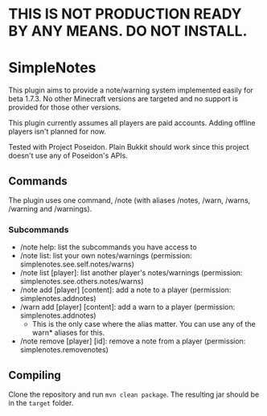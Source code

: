 # THIS IS NOT PRODUCTION READY BY ANY MEANS. DO NOT INSTALL.

# SimpleNotes

This plugin aims to provide a note/warning system implemented easily for beta 1.7.3. No other Minecraft versions are targeted and no support is provided for those other versions.

This plugin currently assumes all players are paid accounts. Adding offline players isn't planned for now.

Tested with Project Poseidon. Plain Bukkit should work since this project doesn't use any of Poseidon's APIs.

## Commands

The plugin uses one command, /note (with aliases /notes, /warn, /warns, /warning and /warnings).

### Subcommands

- /note help: list the subcommands you have access to
- /note list: list your own notes/warnings (permission: simplenotes.see.self.notes/warns)
- /note list [player]: list another player's notes/warnings (permission: simplenotes.see.others.notes/warns)
- /note add [player] [content]: add a note to a player (permission: simplenotes.addnotes)
- /warn add [player] [content]: add a warn to a player (permission: simplenotes.addnotes)
  - This is the only case where the alias matter. You can use any of the warn* aliases for this.
- /note remove [player] [id]: remove a note from a player (permission: simplenotes.removenotes)

## Compiling

Clone the repository and run `mvn clean package`. The resulting jar should be in the `target` folder.
